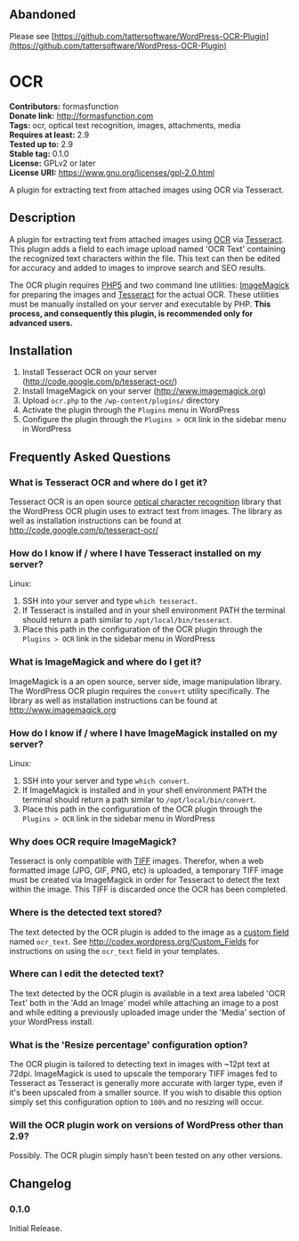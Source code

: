## Abandoned

Please see [https://github.com/tattersoftware/WordPress-OCR-Plugin](https://github.com/tattersoftware/WordPress-OCR-Plugin)

# OCR 
**Contributors:** formasfunction  
**Donate link:** http://formasfunction.com  
**Tags:** ocr, optical text recognition, images, attachments, media  
**Requires at least:** 2.9  
**Tested up to:** 2.9  
**Stable tag:** 0.1.0  
**License:** GPLv2 or later  
**License URI:** https://www.gnu.org/licenses/gpl-2.0.html  

A plugin for extracting text from attached images using OCR via Tesseract.


## Description 

A plugin for extracting text from attached images using [OCR](http://en.wikipedia.org/wiki/Optical_character_recognition) via [Tesseract](http://code.google.com/p/tesseract-ocr/).
This plugin adds a field to each image upload named 'OCR Text' containing the recognized text characters within the file.
This text can then be edited for accuracy and added to images to improve search and SEO results.

The OCR plugin requires [PHP5](http://php.net/) and two command line utilities: 
[ImageMagick](http://www.imagemagick.org) for preparing the images and [Tesseract](http://code.google.com/p/tesseract-ocr/) for the actual OCR.
These utilities must be manually installed on your server and executable by PHP. **This process, and consequently this plugin, is recommended only for advanced users.**


## Installation 
1. Install Tesseract OCR on your server (http://code.google.com/p/tesseract-ocr/)
2. Install ImageMagick on your server (http://www.imagemagick.org)
3. Upload `ocr.php` to the `/wp-content/plugins/` directory
4. Activate the plugin through the `Plugins` menu in WordPress
5. Configure the plugin through the `Plugins > OCR` link in the sidebar menu in WordPress


## Frequently Asked Questions 


### What is Tesseract OCR and where do I get it? 

Tesseract OCR is an open source [optical character recognition](http://en.wikipedia.org/wiki/Optical_character_recognition) library that
the WordPress OCR plugin uses to extract text from images.
The library as well as installation instructions can be found at
http://code.google.com/p/tesseract-ocr/


### How do I know if / where I have Tesseract installed on my server? 

Linux:

1. SSH into your server and type `which tesseract`.
2. If Tesseract is installed and in your shell environment PATH the terminal should return a path similar to `/opt/local/bin/tesseract`.
3. Place this path in the configuration of the OCR plugin through the `Plugins > OCR` link in the sidebar menu in WordPress


### What is ImageMagick and where do I get it? 

ImageMagick is a an open source, server side, image manipulation library.
The WordPress OCR plugin requires the `convert` utility specifically.
The library as well as installation instructions can be found at
http://www.imagemagick.org


### How do I know if / where I have ImageMagick installed on my server? 

Linux:

1. SSH into your server and type `which convert`.
2. If ImageMagick is installed and in your shell environment PATH the terminal should return a path similar to `/opt/local/bin/convert`.
3. Place this path in the configuration of the OCR plugin through the `Plugins > OCR` link in the sidebar menu in WordPress


### Why does OCR require ImageMagick? 

Tesseract is only compatible with [TIFF](http://en.wikipedia.org/wiki/Tagged_Image_File_Format) images.
Therefor, when a web formatted image (JPG, GIF, PNG, etc) is uploaded, a temporary TIFF image must be created via 
ImageMagick in order for Tesseract to detect the text within the image. This TIFF is discarded once the OCR has been completed.


### Where is the detected text stored? 

The text detected by the OCR plugin is added to the image as a [custom field](http://codex.wordpress.org/Custom_Fields) named `ocr_text`.
See http://codex.wordpress.org/Custom_Fields for instructions on using the `ocr_text` field in your templates.


### Where can I edit the detected text? 

The text detected by the OCR plugin is available in a text area labeled 'OCR Text' both in the 'Add an Image'
model while attaching an image to a post and while editing a previously uploaded image under the 'Media' section of your WordPress install.


### What is the 'Resize percentage' configuration option? 

The OCR plugin is tailored to detecting text in images with ~12pt text at 72dpi.
ImageMagick is used to upscale the temporary TIFF images fed to Tesseract as Tesseract is generally more accurate with
larger type, even if it's been upscaled from a smaller source. If you wish to disable this option simply set this
configuration option to `100%` and no resizing will occur.


### Will the OCR plugin work on versions of WordPress other than 2.9? 
Possibly. The OCR plugin simply hasn't been tested on any other versions.


## Changelog 


### 0.1.0 
Initial Release.

